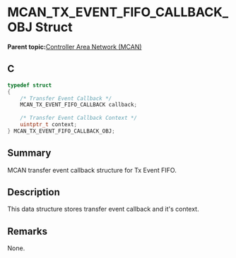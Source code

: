 # MCAN\_TX\_EVENT\_FIFO\_CALLBACK\_OBJ Struct

**Parent topic:**[Controller Area Network \(MCAN\)](GUID-C9F1E50C-1EF0-4941-A9CB-89808C7C54AF.md)

## C

```c
typedef struct
{
    /* Transfer Event Callback */
    MCAN_TX_EVENT_FIFO_CALLBACK callback;
    
    /* Transfer Event Callback Context */
    uintptr_t context;
} MCAN_TX_EVENT_FIFO_CALLBACK_OBJ;

```

## Summary

MCAN transfer event callback structure for Tx Event FIFO.

## Description

This data structure stores transfer event callback and it's context.

## Remarks

None.

